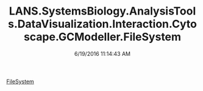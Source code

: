 ﻿---
title: LANS.SystemsBiology.AnalysisTools.DataVisualization.Interaction.Cytoscape.GCModeller.FileSystem
date: 6/19/2016 11:14:43 AM
---

[FileSystem](T-LANS.SystemsBiology.AnalysisTools.DataVisualization.Interaction.Cytoscape.GCModeller.FileSystem.FileSystem.html)
